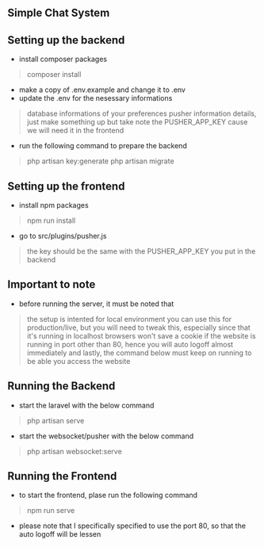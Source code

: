 ## Simple Chat System



## Setting up the backend

- install composer packages
> composer install

- make a copy of .env.example and change it to .env
- update the .env for the nesessary informations
> database informations of your preferences
> pusher information details, just make something up but take note the PUSHER_APP_KEY cause we will need it in the frontend


- run the following command to prepare the backend
> php artisan key:generate
> php artisan migrate



## Setting up the frontend

- install npm packages
> npm run install

- go to src/plugins/pusher.js
> the key should be the same with the PUSHER_APP_KEY you put in the backend




## Important to note
- before running the server, it must be noted that
> the setup is intented for local environment
> you can use this for production/live, but you will need to tweak this, especially since that it's running in localhost
> browsers won't save a cookie if the website is running in port other than 80, hence you will auto logoff almost immediately
> and lastly, the command below must keep on running to be able you access the website



## Running the Backend
- start the laravel with the below command
> php artisan serve

- start the websocket/pusher with the below command
> php artisan websocket:serve


## Running the Frontend
- to start the frontend, plase run the following command
> npm run serve

- please note that I specifically specified to use the port 80, so that the auto logoff will be lessen

